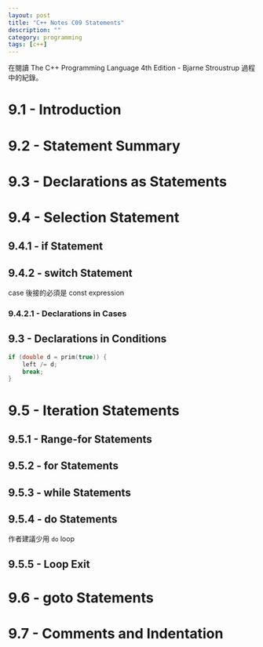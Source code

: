```yaml
---
layout: post
title: "C++ Notes C09 Statements"
description: ""
category: programming
tags: [c++]
---
```


在閱讀 The C++ Programming Language 4th Edition - Bjarne Stroustrup 過程中的紀錄。

# 9.1 - Introduction

# 9.2 - Statement Summary

# 9.3 - Declarations as Statements

# 9.4 - Selection Statement

## 9.4.1 - if Statement

## 9.4.2 - switch Statement

case 後接的必須是 const expression

### 9.4.2.1 - Declarations in Cases

## 9.3 - Declarations in Conditions

```cpp
if (double d = prim(true)) { 
    left /= d;
    break; 
}
```

# 9.5 - Iteration Statements

## 9.5.1 - Range-for Statements

## 9.5.2 - for Statements

## 9.5.3 - while Statements

## 9.5.4 - do Statements

作者建議少用 `do` loop

## 9.5.5 - Loop Exit

# 9.6 - goto Statements

# 9.7 - Comments and Indentation


